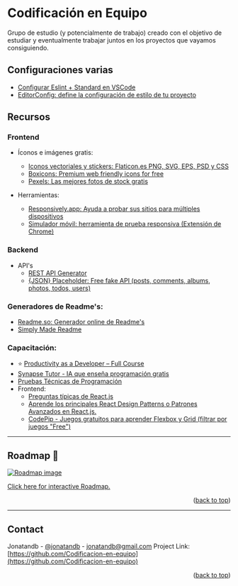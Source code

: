 <div id="top"></div>


# Codificación en Equipo

Grupo de estudio (y potencialmente de trabajo) creado con el objetivo de estudiar y eventualmente trabajar juntos en los proyectos que vayamos consiguiendo.

## Configuraciones varias

- [Configurar Eslint + Standard en VSCode](https://www.youtube.com/watch?v=QpDpRmlFfqI)
- [EditorConfig: define la configuración de estilo de tu proyecto](https://www.youtube.com/watch?v=ORUFii_Qsyg)

## Recursos

### Frontend

- Íconos e imágenes gratis:
    - [Iconos vectoriales y stickers: Flaticon.es PNG, SVG, EPS, PSD y CSS](https://www.flaticon.es/)
    - [Boxicons: Premium web friendly icons for free](https://boxicons.com/?query=home)
    - [Pexels: Las mejores fotos de stock gratis](https://www.pexels.com/es-es/)

- Herramientas:
    - [Responsively.app: Ayuda a probar sus sitios para múltiples dispositivos](https://responsively.app/)
    - [Simulador móvil: herramienta de prueba responsiva (Extensión de Chrome)](https://chromewebstore.google.com/detail/simulador-m%C3%B3vil-herramien/ckejmhbmlajgoklhgbapkiccekfoccmk?hl=es)

### Backend

- API's
    - [REST API Generator](https://retool.com/api-generator)
    - [{JSON} Placeholder: Free fake API (posts, comments, albums, photos, todos, users)](https://jsonplaceholder.typicode.com/)


### Generadores de Readme's:

- [Readme.so: Generador online de Readme's](https://readme.so/es)
- [Simply Made Readme](https://simplymadereadme.com/)

### Capacitación:

- ⭐ [Productivity as a Developer – Full Course
](https://www.youtube.com/watch?v=C_jQahOnGUU)
- [Synapse Tutor - IA que enseña programación gratis](https://synapsetutor.com/)
- [Pruebas Técnicas de Programación](https://pruebastecnicas.com/)
- Frontend:
    - [Preguntas típicas de React.js](https://www.reactjs.wiki/)
    - [Aprende los principales React Design Patterns o Patrones Avanzados en React.js.](https://www.youtube.com/watch?v=_cilPGp_hRE)
    - [CodePip - Juegos gratuitos para aprender Flexbox y Grid (filtrar por juegos "Free")](https://codepip.com/games/)


---

## Roadmap 🧭

[![Roadmap image](https://github.com/user-attachments/assets/625cb0c2-4ac1-4802-8a40-a35708b00758)](https://roadmap.sh/r/adquirir--reforzar--dominar)

<a href="https://roadmap.sh/r/adquirir--reforzar--dominar" target="_blank">Click here for interactive Roadmap.</a>
<p align="right">(<a href="#top">back to top</a>)</p>



---

## Contact
Jonatandb - [@jonatandb](https://twitter.com/jonatandb) - jonatandb@gmail.com
Project Link: [https://github.com/Codificacion-en-equipo](https://github.com/Codificacion-en-equipo)
<p align="right">(<a href="#top">back to top</a>)</p>
